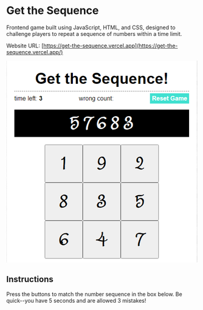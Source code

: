 # Get the Sequence
Frontend game built using JavaScript, HTML, and CSS, designed to challenge players to repeat a sequence of numbers within a time limit.

Website URL: [https://get-the-sequence.vercel.app](https://get-the-sequence.vercel.app/)

![Game screenshot](./assets/screenshot-v1.1.png "Game screenshot")

## Instructions
Press the buttons to match the number sequence in the box below. Be quick--you have 5 seconds and are allowed 3 mistakes!

